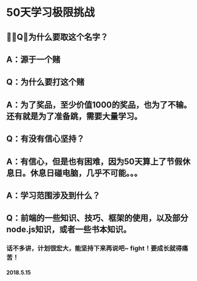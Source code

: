 # 50天学习极限挑战

## Q：为什么要取这个名字？

## A：源于一个赌

## Q：为什么要打这个赌

## A：为了奖品，至少价值1000的奖品，也为了不输。还有就是为了准备跳，需要大量学习。

## Q：有没有信心坚持？

## A：有信心，但是也有困难，因为50天算上了节假休息日。休息日碰电脑，几乎不可能。。。

## A：学习范围涉及到什么？

## Q：前端的一些知识、技巧、框架的使用，以及部分node.js知识，或者一些书本知识。

### 话不多讲，计划很宏大，能坚持下来再说吧~ fight！要成长就得痛苦！

#### 2018.5.15
